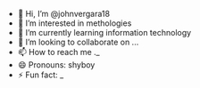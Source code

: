 - 👋 Hi, I’m @johnvergara18
- 👀 I’m interested in methologies
- 🌱 I’m currently learning information technology
- 💞️ I’m looking to collaborate on ...
- 📫 How to reach me ._
- 😄 Pronouns: shyboy
- ⚡ Fun fact: _

<!---
johnvergara18/johnvergara18 is a ✨ special ✨ repository because its `README.md` (this file) appears on your GitHub profile.
You can click the Preview link to take a look at your changes.
--->
